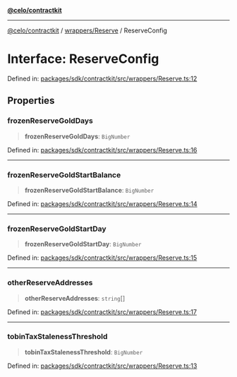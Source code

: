 [**@celo/contractkit**](../../../README.md)

***

[@celo/contractkit](../../../modules.md) / [wrappers/Reserve](../README.md) / ReserveConfig

# Interface: ReserveConfig

Defined in: [packages/sdk/contractkit/src/wrappers/Reserve.ts:12](https://github.com/celo-org/developer-tooling/blob/master/packages/sdk/contractkit/src/wrappers/Reserve.ts#L12)

## Properties

### frozenReserveGoldDays

> **frozenReserveGoldDays**: `BigNumber`

Defined in: [packages/sdk/contractkit/src/wrappers/Reserve.ts:16](https://github.com/celo-org/developer-tooling/blob/master/packages/sdk/contractkit/src/wrappers/Reserve.ts#L16)

***

### frozenReserveGoldStartBalance

> **frozenReserveGoldStartBalance**: `BigNumber`

Defined in: [packages/sdk/contractkit/src/wrappers/Reserve.ts:14](https://github.com/celo-org/developer-tooling/blob/master/packages/sdk/contractkit/src/wrappers/Reserve.ts#L14)

***

### frozenReserveGoldStartDay

> **frozenReserveGoldStartDay**: `BigNumber`

Defined in: [packages/sdk/contractkit/src/wrappers/Reserve.ts:15](https://github.com/celo-org/developer-tooling/blob/master/packages/sdk/contractkit/src/wrappers/Reserve.ts#L15)

***

### otherReserveAddresses

> **otherReserveAddresses**: `string`[]

Defined in: [packages/sdk/contractkit/src/wrappers/Reserve.ts:17](https://github.com/celo-org/developer-tooling/blob/master/packages/sdk/contractkit/src/wrappers/Reserve.ts#L17)

***

### tobinTaxStalenessThreshold

> **tobinTaxStalenessThreshold**: `BigNumber`

Defined in: [packages/sdk/contractkit/src/wrappers/Reserve.ts:13](https://github.com/celo-org/developer-tooling/blob/master/packages/sdk/contractkit/src/wrappers/Reserve.ts#L13)
